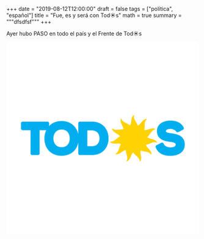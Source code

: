 +++
date = "2019-08-12T12:00:00"
draft = false
tags = ["política", "español"]
title = "Fue, es y será con Tod:sunny:s"
math = true
summary = """dfsdfsf"""
+++


Ayer hubo PASO en todo el país y el Frente de Tod:sunny:s 




![Brief description of our pipeline](/img/headers/frente-de-todos.png)